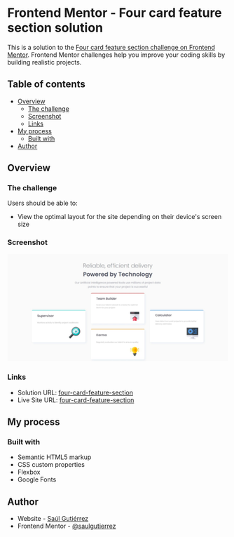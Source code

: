 # Frontend Mentor - Four card feature section solution

This is a solution to the [Four card feature section challenge on Frontend Mentor](https://www.frontendmentor.io/challenges/four-card-feature-section-weK1eFYK). Frontend Mentor challenges help you improve your coding skills by building realistic projects. 

## Table of contents

- [Overview](#overview)
  - [The challenge](#the-challenge)
  - [Screenshot](#screenshot)
  - [Links](#links)
- [My process](#my-process)
  - [Built with](#built-with)
- [Author](#author)

## Overview

### The challenge

Users should be able to:

- View the optimal layout for the site depending on their device's screen size

### Screenshot

![](./screenshot.jpeg)

### Links

- Solution URL: [four-card-feature-section](https://github.com/saulgutierrez/four-card-feature-section-master)
- Live Site URL: [four-card-feature-section](https://serene-dodol-ab82e0.netlify.app/)

## My process

### Built with

- Semantic HTML5 markup
- CSS custom properties
- Flexbox
- Google Fonts

## Author

- Website - [Saúl Gutiérrez](https://sauladai.netlify.app/)
- Frontend Mentor - [@saulgutierrez](https://www.frontendmentor.io/profile/saulgutierrez)
